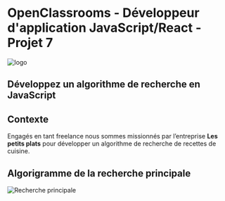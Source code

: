 # OpenClassrooms - Développeur d'application JavaScript/React - Projet 7

![logo](https://user-images.githubusercontent.com/94392055/209430320-e6cc776a-4642-487b-bb54-bda7177f8115.png)

## Développez un algorithme de recherche en JavaScript

## Contexte

Engagés en tant freelance nous sommes missionnés par l’entreprise **Les petits plats** pour développer un algorithme de recherche de recettes de cuisine. 

## Algorigramme de la recherche principale

![Recherche principale](https://user-images.githubusercontent.com/94392055/209475973-39ee4b36-0179-4542-b2e0-ed22025bb3d8.png)